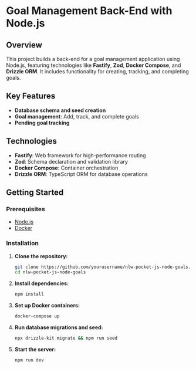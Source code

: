 # Goal Management Back-End with Node.js

## Overview
This project builds a back-end for a goal management application using Node.js, featuring technologies like **Fastify**, **Zod**, **Docker Compose**, and **Drizzle ORM**. It includes functionality for creating, tracking, and completing goals.

## Key Features
- **Database schema and seed creation**
- **Goal management**: Add, track, and complete goals
- **Pending goal tracking**

## Technologies
- **Fastify**: Web framework for high-performance routing
- **Zod**: Schema declaration and validation library
- **Docker Compose**: Container orchestration
- **Drizzle ORM**: TypeScript ORM for database operations

## Getting Started

### Prerequisites
- [Node.js](https://nodejs.org/)
- [Docker](https://www.docker.com/)

### Installation
1. **Clone the repository:**
   ```bash
   git clone https://github.com/yourusername/nlw-pocket-js-node-goals.git
   cd nlw-pocket-js-node-goals
   ```

2. **Install dependencies:**
   ```bash
   npm install
   ```

3. **Set up Docker containers:**
   ```bash
   docker-compose up
   ```

4. **Run database migrations and seed:**
   ```bash
   npx drizzle-kit migrate && npm run seed
   ```

5. **Start the server:**
   ```bash
   npm run dev
   ```
